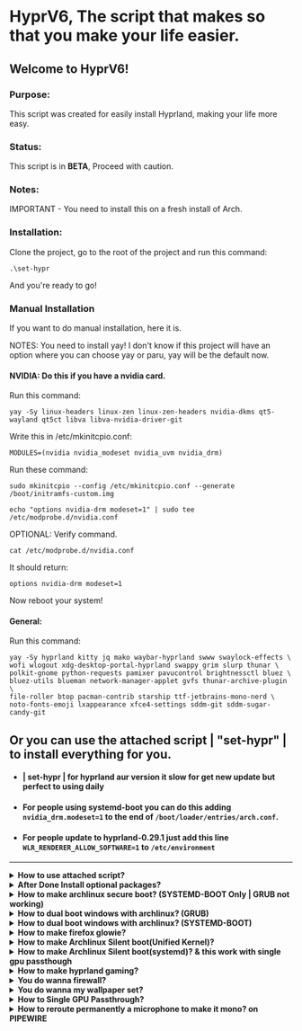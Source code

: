 # HyprV6, The script that makes so that you make your life easier.
## Welcome to HyprV6!
### Purpose:

This script was created for easily install Hyprland, making your life more easy.
### Status:

This script is in **BETA**, Proceed with caution.
### Notes:
IMPORTANT - You need to install this on a fresh install of Arch.

### Installation:
Clone the project, go to the root of the project and run this command:

```
.\set-hypr
```

And you're ready to go!

### Manual Installation
If you want to do manual installation, here it is.

NOTES: You need to install yay! I don't know if this project will have an option where you can choose yay or paru, yay will be the default now.

#### NVIDIA: Do this if you have a nvidia card.
Run this command:

```
yay -Sy linux-headers linux-zen linux-zen-headers nvidia-dkms qt5-wayland qt5ct libva libva-nvidia-driver-git
```

Write this in /etc/mkinitcpio.conf:

```
MODULES=(nvidia nvidia_modeset nvidia_uvm nvidia_drm)
```

Run these command:

```
sudo mkinitcpio --config /etc/mkinitcpio.conf --generate /boot/initramfs-custom.img
```

```
echo "options nvidia-drm modeset=1" | sudo tee /etc/modprobe.d/nvidia.conf
```

OPTIONAL: Verify command.

```
cat /etc/modprobe.d/nvidia.conf
```

It should return:

```
options nvidia-drm modeset=1
```

Now reboot your system!

#### General:
Run this command:

```
yay -Sy hyprland kitty jq mako waybar-hyprland swww swaylock-effects \
wofi wlogout xdg-desktop-portal-hyprland swappy grim slurp thunar \
polkit-gnome python-requests pamixer pavucontrol brightnessctl bluez \
bluez-utils blueman network-manager-applet gvfs thunar-archive-plugin \
file-roller btop pacman-contrib starship ttf-jetbrains-mono-nerd \
noto-fonts-emoji lxappearance xfce4-settings sddm-git sddm-sugar-candy-git 
```

Or you can use the attached script | "set-hypr" | to install everything for you.
---
- #### | set-hypr | for hyprland aur version it slow for get new update but perfect to using daily
- #### For people using systemd-boot you can do this adding `nvidia_drm.modeset=1` to the end of `/boot/loader/entries/arch.conf`.
- #### For people update to hyprland-0.29.1 just add this line `WLR_RENDERER_ALLOW_SOFTWARE=1` to `/etc/environment`
---

<details>
  <summary><strong> How to use attached script? </strong></summary>

---
- Step 1
```
  git clone https://github.com/oniichanx/hyprv6.git
```
- Step 2
```
  cd hyprv6
```
- Step 3
```
  chmod +x set-hypr
```
```
  chmod +x set-hypr-git
```
- Step 4 run which one you wanna use `hypr or hypr-git`
```
  ./set-hypr
```
```
  ./set-hypr-git
```
- DONE
---
</details>
</details>

<details>
  <summary><strong> After Done  Install optional packages? </strong></summary>

---
- #### Any Nerd Fonts installed and used by your terminal emulator to display icon (Highly Recommended: JetBrains Mono, since most of the config using this font)

- You can use lime-desu script to download any Nerd Fonts (requires [fzf](https://github.com/junegunn/fzf)&[wget](https://archlinux.org/packages/extra/x86_64/wget))
```
sudo pacman -S fzf wget
```
- run this next when fzf & wget install done
```
bash -c "$(curl -Ls https://raw.githubusercontent.com/lime-desu/bin/main/nf-dl)"
```
---
- #### install all font manual
```
pacman -S ttf-dejavu ttf-liberation ttf-droid ttf-ubuntu-font-family noto-fonts noto-fonts-cjk ttf-font-awesome

yay -S ttf-gelasio-ib ttf-caladea ttf-carlito ttf-liberation-sans-narrow ttf-ms-fonts ttf-tlwg ttf-maple ttf-twemoji

yay -S  adobe-source-code-pro-fonts noto-fonts-emoji otf-font-awesome ttf-fira-code ttf-fantasque-nerd ttf-jetbrains-mono ttf-jetbrains-mono-nerd ttf-victor-mono
```
---
- #### install apple fonts manual
```
git clone https://aur.archlinux.org/apple-fonts.git
cd apple-fonts
makepkg -si
```
---
- #### install obs-studio & font-manager
```
pacman -S obs-studio
yay -S font-manager
```
---
- #### install webcord it just discord but can sharing srceen on wayland&hyprland
```
git clone https://aur.archlinux.org/webcord.git
cd webcord
makepkg -si
```
---
- #### install AppImageLauncher for just use appimage
```
yay -S AppImageLauncher
```
---
- #### install imagemagick for custom neofetch with image like .png|.jpg|.gif (requires [neofetch config](https://github.com/oniichanx/neofetch))
```
sudo pacman -S imagemagick
```
---
- #### set default-web-browser to librewolf
```
xdg-settings set default-web-browser librewolf.desktop
```
---
- #### How to disable yay -debug
```
nano /etc/makepkg.conf
```
- and just put `!` in font debug to look like this `!debug`
---
- #### How to config muitdisplay easy way (requires [nwg-displays](https://github.com/nwg-piotr/nwg-displays))
```
yay -S nwg-displays
```
---
  </details>
</details>

<details>
  <summary><strong> How to make archlinux secure boot? (SYSTEMD-BOOT Only | GRUB not working)</strong></summary>

---
- Step 1
```
sudo pacman -S sbctl
```
- Step 2
```
sudo sbctl create-keys
```
- Step 3
```
sudo sbctl enroll-keys -m
```
- Step 4
```
sudo sbctl sign -s /boot/EFI/BOOT/BOOTX64.EFi
sudo sbctl sign -s /boot/EFI/systemd/systemd-bootx64.efi
sudo sbctl sign -s /boot/vmlinuz-linux
sudo sbctl sign -s /boot/vmlinuz-linux-zen
sudo sbctl sign -s /boot/EFI/BOOT/BOOTX64.EFI
```
- Step 5
```
sudo sbctl verify
```
- Done

---
  </details>
</details>

<details>
  <summary><strong> How to dual boot windows with archlinux? (GRUB) </strong></summary>
  
---
- Step 1
```
sudo pacman -S os-prober
```
- Step 2
```
sudo mkinitcpio -P
```
- Step 3 remove # on GRUB_DISABLE_OS_PEROBER=false
```
sudo nano /etc/default/grub
```
- Step 4
```
sudo grub-install --target=x86_64-efi --efi-directory=/efi --boot-directory=/efi --bootloader-id=GRUB
```
- or
```
sudo grub-install --target=x86_64-efi --efi-directory=/boot --bootloader-id=GRUB --boot-directory=/mnt/boot
```
- Step 5
```
sudo grub-mkconfig -o /efi/grub/grub.cfg
```
- Done

---
  </details>
</details>

<details>
  <summary><strong> How to dual boot windows with archlinux? (SYSTEMD-BOOT) </strong></summary>
  
---
- Step 1 (note first efi partition block number)
```
sudo fdisk -l
```
- Step 2
```
sudo mkdir /mnt/windows
```
- Step 3
```
sudo mount /dev/(urwindowsefiblock) /mnt/windows
```
- Step 4
```
sudo cp -r /mnt/windows/EFI/Microsoft /boot/EFI
```
- Step 5 For Check EFI Microsoft is in there (above command to check if copied)
```
sudo ls /boot/EFI
```
- Step 6
```
sudo nano /boot/efi/loader/loader.conf
```
- Or
```
sudo nano /boot/loader/loader.conf
```
- Step 7 add these two lines
```
timeout 5
console-mode 0
```
- Done

---
  </details>
</details>

<details>
  <summary><strong> How to make firefox glowie? </strong></summary>

---

(requires [hnhx config](https://github.com/hnhx/user.js) or [My config](https://github.com/oniichanx/neofetch/tree/main/firefox))

---

- #### if you want firefox theme

(requires [firefox look like safari theme](https://github.com/datguypiko/Firefox-Mod-Blur))

---

  </details>
</details>

<details>
  <summary><strong> How to make Archlinux Silent boot(Unified Kernel)? </strong></summary>

---

```
nano /etc/kernel/cmdline
```
```
quiet fsck.mode=skip loglevel=3 systemd.show_status=auto rd.udev.log_level=3
```
```
sudo mkinitcpio -P
```

---

  </details>
  
</details>
<details>
  <summary><strong> How to make Archlinux Silent boot(systemd)? & this work with single gpu passthough </strong></summary>

---

```
nano /boot/loader/entries/(whateverfilename.conf)
```
```
quiet fsck.mode=skip loglevel=3 systemd.show_status=auto rd.udev.log_level=3 amd_iommu=on iommu=pt nvidia-drm.modeset=1 nvidia-drm.fbdev=1
```
```
sudo mkinitcpio -P
```

---

  </details>
<details>
  <summary><strong> How to make hyprland gaming? </strong></summary>

---
- #### Install steam
```
sudo pacman -S steam
```
---
- #### Install wine & lutris
```
sudo pacman -S --needed --noconfirm lutris wine-staging wine-mono
```
---
- #### Install lutris requires missed (NVIDIA)
```
sudo pacman -S --needed nvidia-dkms nvidia-utils lib32-nvidia-utils nvidia-settings vulkan-icd-loader lib32-vulkan-icd-loader
```
---
- #### if you want play minecraft
```
sudo pacman -S --needed --noconfirm cava vscodium-bin prismlauncher-qt5-bin
```
- #### if you using nvidia-driver 545.xxx Need to downgrade to 535.113 (Flickering fix)
- ``` yay -S downgrade ```
- ``` sudo downgrade nvidia-dkms nvidia nvidia-utils lib32-nvidia-utils ```
- #### if you using nvidia-driver 545.xxx Need to downgrade to 535.113 (another way for easy)
- ``` git clone https://github.com/Frogging-Family/nvidia-all.git ```
- ``` cd nvidia-all ```
- ``` makepkg -si ```
---
- #### if you want play game on windows (requires [StartWine](https://github.com/RusNor/StartWine-Launcher))
```
curl -sLo /dev/null -w '%{url_effective}' https://github.com/RusNor/StartWine-Launcher/releases/latest
copy output link
wget https://github.com/RusNor/StartWine-Launcher/releases/tag/StartWine_v***
chmod +x StartWine_v*
./StartWine_v37*
```
or Aur
```
yay -S --needed --noconfirm startwine
```
---
- #### if you want change wallpaper quick (requires [Waypaper](https://github.com/anufrievroman/waypaper))
```
sudo pacman -S --needed --noconfirm python-pip python-pipx swaybg
```
```
pip install waypaper
```
```
pipx install waypaper
```
Or use yay packages
```
yay -S waypaper-git
```
Add this line in your hyprland.conf
```
exec-once=waypaper --restore
```
Reboot
`waypaper` will run GUI application.

---
- #### if you want macos theme
```
yay -S mojave-gtk-theme-git apple_cursor
```
---

  </details>
</details>

<details>
  <summary><strong> You do wanna firewall? </strong></summary>

---
- #### Install Gufw & xorg-xhost
```
sudo pacman -S gufw xorg-xhost
```

- ### ([gufw issues fix](https://forum.endeavouros.com/t/gufw-problems-and-solution/10666))

`sudo nano /usr/bin/gufw`
```
#!/bin/bash
Main() {
    local whoami="$(whoami)"
    if [ "$(loginctl show-session "$(loginctl|grep $whoami|sort -n|tail -n 1 |awk '{print $1}')" -p Type)" = "Type=wayland" ]
    then
        xhost +si:localuser:root
    fi
    pkexec gufw-pkexec $whoami
}
Main "$@"
```

`sudo nano /usr/bin/gufw-pkexec`
```
#!/bin/bash
LOCATIONS=`ls -ld /usr/lib/python*/site-packages/gufw/gufw.py | awk '{print $NF}'` # from source
LOCATIONS=( "${LOCATIONS[@]}" "/usr/share/gufw/gufw/gufw.py" )                    # deb package

for ((i = 0; i < ${#LOCATIONS[@]}; i++))
do
    if [[ -e "${LOCATIONS[${i}]}" ]]; then
        python3 ${LOCATIONS[${i}]} $1
    fi
done
```

---

- ### ([gufw returns a segmentation fault in line 13 fix](https://unix.stackexchange.com/questions/396806/gufw-returns-a-segmentation-fault-in-line-13))
  
`sudo nano /usr/sbin/gufw`
```
#!/bin/bash
if [ $(loginctl show-session $(loginctl|grep $(whoami)|sort -n|tail -n 1 |awk '{print $1}') -p Type) = "Type=wayland" ]; then
    xhost +si:localuser:root
fi
c_user=$(whoami)
pkexec gufw-pkexec $c_user
```

---

`To block IPV6 By Default`
```
sudo nano /etc/default/ufw

and do this

first one IPV6=yes to IPV6=no
```

`My recommended Rules`
```
sudo ufw limit SSH
sudo ufw limit 22/tcp
sudo ufw allow 80/tcp
sudo ufw allow 443/tcp
sudo ufw default deny incoming
sudo ufw default allow outgoing
sudo ufw enable
```
---
`if you can't you lanucher gufw but Segmentation fault (core dumped) or someting right this`

Type the following command in a terminal:

```
echo $XDG_SESSION_TYPE
```
If it returns Wayland, type:

```
xhost si:localuser:root
```

it line for Revoke Access for root

```
xhost -si:localuser:root
```

you can Verify Default Settings by this command

```
xhost
```
---

If that doesn't work, try this line. This line doesn't need to be changed: `/usr/bin/gufw-pkexec`
Let it remain as default.

`sudo nano /usr/bin/gufw`

```
#!/bin/bash

Main() {
    local whoami="$(whoami)"
    local session_id=$(loginctl list-sessions "$whoami" | sort -n | tail -n 1 | awk '{print $1}')
    local session_type=$(loginctl show-session "$session_id" -p Type --value)

    if [ "$session_type" = "wayland" ]; then
        echo "Wayland session detected. Using alternative approach for permissions."
        # Modify this section based on specific Wayland permissions mechanisms
        # Example: Consider using PolicyKit or custom Wayland-specific rules
        pkexec gufw-pkexec $whoami
    else
        # For non-Wayland sessions (e.g., X11), use xhost to allow root access
        xhost +si:localuser:root

        # Run gufw with pkexec to launch with elevated privileges
        pkexec gufw-pkexec $whoami
    fi
}

Main "$@"

```

This line only working with terminal or kitty 

---

- ### ([gufw not launching - add an "s" to the policy](https://unix.stackexchange.com/questions/396806/gufw-returns-a-segmentation-fault-in-line-13))
  
`sudo nano /usr/share/polkit-1/actions/com.ubuntu.pkexec.gufw.policy`

change this line

```
<annotate key="org.freedesktop.policykit.exec.path">/usr/bin/gufw-pkexec</annotate>
```

to this one

```
<annotate key="org.freedesktop.policykit.exec.path">/usr/sbin/gufw-pkexec</annotate>
```

---

</details>
</details>

<details>
  <summary><strong> You do wanna my wallpaper set? </strong></summary>
  
- ### ([Wallpaper Set](https://github.com/oniichanx/neofetch/tree/main/wallpaper))
</details>
</details>

<details>
  <summary><strong> How to Single GPU Passthrough? </strong></summary>
  
- #### ([Single GPU Passthrough Link](https://oniichanx.github.io/Windows-10-11-Single-GPU-Passthrough/))
</details>

<details>
  <summary><strong> How to reroute permanently a microphone to make it mono? on PIPEWIRE </strong></summary>

---
- This is find alse input or audio interface name  
```
pw-dump | grep alsa_input
```
- Make folder for configs we need to create file
```
mkdir -p ~/.config/pipewire/pipewire.conf.d/
```
- Create file config we need to do whatever name your want
```
nano ~/.config/pipewire/pipewire.conf.d/mono-umc22.conf
```
- This config need to replace the name of your card in `node.target` by the one that you get when you run `pw-dump | grep alsa_input`
```
context.modules = [
    # plenty of existing { ... } blocks, then paste this:
    # Alternate microphone-only mono source
    {   name = libpipewire-module-loopback
        args = {
            node.description = "UR22 Microphone"
            capture.props = {
                node.name = "capture.UR22_Mic"
                audio.position = [ FL, FR ]
                stream.dont-remix = true
                node.target = "alsa_input.usb-Burr-Brown_from_TI_USB_Audio_CODEC-00.analog-stereo-input"
                node.passive = true
            }
            playback.props = {
                node.name = "capture.UR22_Mic"
                media.class = "Audio/Source"
                audio.position = [ MONO ]
            }
        }
    }
]
```
- Restart pipewire when restart is done your sure see name `node.description` your set is on `pavucontrol`
```
systemctl --user restart pipewire wireplumber
```
---

</details>

</details>
